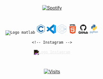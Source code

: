 


&nbsp;<div align="center">
  [![Spotify](https://spotify-now-albertos-projects-c7a2f9c2.vercel.app//api/spotify?background_color=0d1117&border_color=ffffff)](https://open.spotify.com/user/31uymqpieuqu273rs7p3vfuqo3sy?si=facca7da777d4582)
</div>

&nbsp;<div align="center">
  
<div align="center">

 <code><img
    height="30"
    src="https://www.mathworks.com/matlabcentral/communitycontests/uploaded_files/159/image.png"
    alt="Logo matlab"/></code>
<code><img
    height="30"
    src="https://github.com/devicons/devicon/blob/master/icons/c/c-line.svg"
    alt="Logo c"/></code>
<code><img
    height="30"
    src="https://raw.githubusercontent.com/github/explore/80688e429a7d4ef2fca1e82350fe8e3517d3494d/topics/visual-studio-code/visual-studio-code.png"
    alt="Logo visual studio"/></code>
<code><img
    height="30"
    src="https://github.com/devicons/devicon/blob/master/icons/cplusplus/cplusplus-line.svg"
    alt="Logo C++"/></code>
<code><img
    height="30"
    src="https://raw.githubusercontent.com/github/explore/80688e429a7d4ef2fca1e82350fe8e3517d3494d/topics/html/html.png"
    alt="Logo HTML"/></code>
<code><img
    height="30"
    src="https://github.com/devicons/devicon/blob/master/icons/github/github-original-wordmark.svg"
    alt="Logo github"/></code>
<code><img
    height="30" 
    src="https://github.com/devicons/devicon/blob/master/icons/python/python-original-wordmark.svg"
    alt="Logo python"/></code>

    <!-- Instagram -->
<code><a href="https://www.instagram.com/b_rmdz?igsh=bHA3OWhrdW9sOXM2" target="_blank"><img
    height="30" 
    src="https://upload.wikimedia.org/wikipedia/commons/e/e7/Instagram_logo_2016.svg" 
    style="filter: invert(1);"
    alt="Logo Instagram"/></a></code>
  </div>
&nbsp;<div align="center">

  [![Visits](https://komarev.com/ghpvc/?username=xalbertho&logo=GitHub&label=github%20visits&color=336699&logoColor=white&style=flat-square)](https://github.com/xalbertho)
